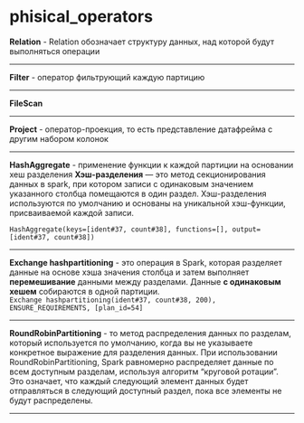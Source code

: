 # phisical_operators

**Relation** - Relation обозначает структуру данных, над которой будут выполняться операции
___

**Filter** - оператор фильтрующий каждую партицию
___

**FileScan** 
___

**Project** - оператор-проекция, то есть представление датафрейма с другим набором колонок
___

**HashAggregate** - применение функции к каждой партиции на основании хеш разделения **Хэш-разделения** — это метод секционирования данных в spark, при котором записи с одинаковым значением указанного столбца помещаются в один раздел. Хэш-разделения используются по умолчанию и основаны на уникальной хэш-функции, присваиваемой каждой записи.

`HashAggregate(keys=[ident#37, count#38], functions=[], output=[ident#37, count#38])` 
___


**Exchange hashpartitioning** - это операция в Spark, которая разделяет данные на основе хэша значения столбца и затем выполняет **перемешивание** данными между разделами. Данные **с одинаковым хешем** собираются в одной партиции.  
`Exchange hashpartitioning(ident#37, count#38, 200), ENSURE_REQUIREMENTS, [plan_id=54]`
___
**RoundRobinPartitioning** - то метод распределения данных по разделам, который используется по умолчанию, когда вы не указываете конкретное выражение для разделения данных. При использовании RoundRobinPartitioning, Spark равномерно распределяет данные по всем доступным разделам, используя алгоритм “круговой ротации”. Это означает, что каждый следующий элемент данных будет отправляться в следующий доступный раздел, пока все элементы не будут распределены.
___